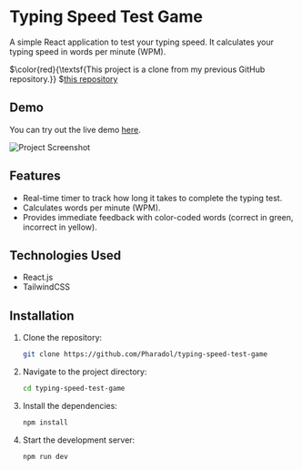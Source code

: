 # Typing Speed Test Game

A simple React application to test your typing speed. It calculates your typing speed in words per minute (WPM).

$\color{red}{\textsf{This project is a clone from my previous GitHub repository.}} $<a href="https://github.com/PharadolBrown/portfolio-combine-react-project/tree/main/src/AllApp/AppTypingTest" traget="_blank">this repository</a>

## Demo
You can try out the live demo [here](https://typing-speed-test-game-lovat.vercel.app/).

![Project Screenshot](https://img2.pic.in.th/pic/typin-speed-test-game.png)

## Features
- Real-time timer to track how long it takes to complete the typing test.
- Calculates words per minute (WPM).
- Provides immediate feedback with color-coded words (correct in green, incorrect in yellow).

## Technologies Used
- React.js
- TailwindCSS

## Installation

1. Clone the repository:
    ```sh
    git clone https://github.com/Pharadol/typing-speed-test-game
    ```

2. Navigate to the project directory:
    ```sh
    cd typing-speed-test-game
    ```

3. Install the dependencies:
    ```sh
    npm install
    ```

4. Start the development server:
    ```sh
    npm run dev
    ```


